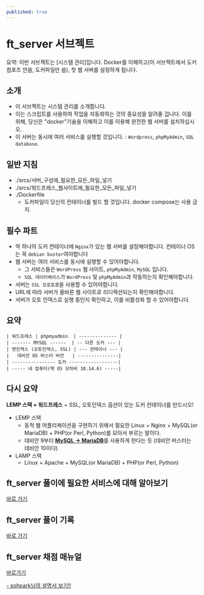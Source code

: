 ```yaml
---
published: true
---
```


# ft_server 서브젝트
요약: 이번 서브젝트는 [시스템 관리]입니다. Docker를 이해하고(이 서브젝트에서 도커 컴포즈 안씀, 도커파일만 씀), 첫 웹 서버를 설정하게 됩니다.

## 소개
* 이 서브젝트는 시스템 관리를 소개합니다.
* 이는 스크립트를 사용하여 작업을 자동화하는 것의 중요성을 알려줄 겁니다.
  이를 위해, 당신은 "docker"기술을 이해하고 이를 이용해 완전한 웹 서버를 설치하십시오.
* 이 서버는 동시에 여러 서비스를 실행할 것입니다. : `Wordpress`, `phpMyAdmin`, `SQL database`.

## 일반 지침
* ./srcs/서버_구성에_필요한_모든_파일_넣기
* ./srcs/워드프레스_웹사이트에_필요한_모든_파일_넣기
* ./Dockerfile
  - 도커파일이 당신의 컨테이너를 빌드 할 것입니다. docker compose는 사용 금지.

## 필수 파트
* 딱 하나의 도커 컨테이너에 `Nginx`가 있는 웹 서버를 설정해야합니다. 컨테이너 OS는 꼭 `debian buster`여야합니다
* 웹 서버는 여러 서비스를 동시에 실행할 수 있어야합니다.
  - 그 서비스들은 `WordPress` 웹 사이트, `phpMyAdmin`, `MySQL` 입니다.
  - `SQL 데이터베이스`가 `WordPress` 및 `phpMyAdmin`과 작동하는지 확인해야합니다.
* 서버는 `SSL 프로토콜`을 사용할 수 있어야합니다.
* URL에 따라 서버가 올바른 웹 사이트로 리디렉션되는지 확인해야합니다.
* 서버가 오토 인덱스로 실행 중인지 확인하고, 이를 비활성화 할 수 있어야합니다.

## 요약
~~~
| 워드프레스 | phpmyadmin  | -------------- |
| ------- MYSQL ------  | -- 다른 도커 --- |
| 엔진엑스 (오토인덱스, SSL) | --- 컨테이너 --- |      
|   데비안 OS 버스터 버전   | ---------------| 
| ---------------- 도커 ------------------| 
| ----- 내 컴퓨터(맥 OS 모하비 10.14.6) -----|
~~~

## 다시 요약
**LEMP 스택 + 워드프레스** + SSL, 오토인덱스 옵션이 있는 도커 컨테이너를 만드시오!
* LEMP 스택
  - 동적 웹 어플리케이션을 구현하기 위해서 필요한 Linux + Nginx + MySQL(or MariaDB) + PHP(or Perl, Python)를 모아서 부르는 말이다.
  - 데비안 9부터 [**MySQL -> MariaDB**](https://mariadb.com/kb/en/moving-from-mysql-to-mariadb-in-debian-9/)를 사용하게 한다는 듯 (데비안 버스터는 데비안 10이다)
* LAMP 스택
  - Linux + Apache + MySQL(or MariaDB) + PHP(or Perl, Python)
  

## ft_server 풀이에 필요한 서비스에 대해 알아보기
[바로 가기](ftserver-서비스목록)
## ft_server 풀이 기록
[바로 가기](ftserver-풀이기록)
## ft_server 채점 매뉴얼
[바로가기](ft_server-채점-방법)


[- sohpark님의 설명서 보기!!](https://stitchcoding.tistory.com/2)
